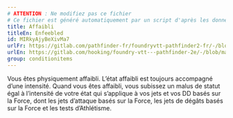 ```yaml
---
# ATTENTION : Ne modifiez pas ce fichier
# Ce fichier est généré automatiquement par un script d'après les données du module Foundry VTT officiel et de sa traduction
title: Affaibli
titleEn: Enfeebled
id: MIRkyAjyBeXivMa7
urlFr: https://gitlab.com/pathfinder-fr/foundryvtt-pathfinder2-fr/-/blob/master/data/classes/MIRkyAjyBeXivMa7.htm
urlEn: https://gitlab.com/hooking/foundry-vtt---pathfinder-2e/-/blob/master/packs/data/classes.db/enfeebled.json
group: conditionitems
---
```

Vous êtes physiquement affaibli. L’état affaibli est toujours accompagné d’une intensité. Quand vous êtes affaibli, vous subissez un malus de statut égal à l’intensité de votre état qui s’applique à vos jets et vos DD basés sur la Force, dont les jets d’attaque basés sur la Force, les jets de dégâts basés sur la Force et les tests d’Athlétisme.


